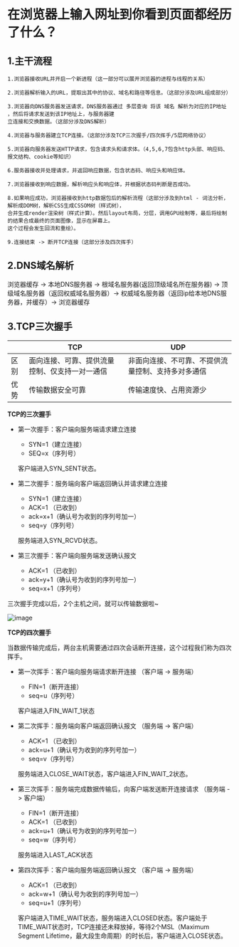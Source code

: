 # 在浏览器上输入网址到你看到页面都经历了什么？

## 1.主干流程
```
1.浏览器接收URL并开启一个新进程（这一部分可以展开浏览器的进程与线程的关系）

2.浏览器解析输入的URL，提取出其中的协议、域名和路径等信息。（这部分涉及URL组成部分）

3.浏览器向DNS服务器发送请求，DNS服务器通过 多层查询 将该 域名 解析为对应的IP地址 ，然后将请求发送到该IP地址上，与服务器建
立连接和交换数据。（这部分涉及DNS解析）

4.浏览器与服务器建立TCP连接。（这部分涉及TCP三次握手/四次挥手/5层网络协议）

5.浏览器向服务器发送HTTP请求，包含请求头和请求体。（4,5,6,7包含http头部、响应码、报文结构、cookie等知识）

6.服务器接收并处理请求，并返回响应数据，包含状态码、响应头和响应体。

7.浏览器接收到响应数据，解析响应头和响应体，并根据状态码判断是否成功。

8.如果响应成功，浏览器接收到http数据包后的解析流程（这部分涉及到html - 词法分析，解析成DOM树，解析CSS生成CSSOM树（样式树），
合并生成render渲染树（样式计算）。然后layout布局，分层，调用GPU绘制等，最后将绘制的结果合成最终的页面图像，显示在屏幕上。
这个过程会发生回流和重绘）。

9.连接结束 -> 断开TCP连接（这部分涉及四次挥手）
```

## 2.DNS域名解析

浏览器缓存 -> 本地DNS服务器 -> 根域名服务器(返回顶级域名所在服务器) -> 顶级域名服务器（返回权威域名服务器）-> 权威域名服务器（返回ip给本地DNS服务器，并缓存）-> 浏览器缓存

## 3.TCP三次握手

|       | TCP |  UDP | 
| ----------- | ----------- | ----------- |
| 区别   | 面向连接、可靠、提供流量控制、仅支持一对一通信       | 非面向连接、不可靠、不提供流量控制、支持多对多通信 |
| 优势   | 传输数据安全可靠        | 传输速度快、占用资源少|

**TCP的三次握手**

* 第一次握手：客户端向服务端请求建立连接
  * SYN=1（建立连接）
  * SEQ=x（序列号）
    
  客户端进入SYN_SENT状态。

* 第二次握手：服务端向客户端返回确认并请求建立连接
  * SYN=1（建立连接）
  * ACK=1 （已收到）
  * ack=x+1（确认号为收到的序列号加一）
  * seq=y（序列号）
      
  服务端进入SYN_RCVD状态。

* 第三次握手：客户端向服务端发送确认报文
  * ACK=1 （已收到）
  * ack=y+1（确认号为收到的序列号加一）
  * seq=x+1（序列号）

三次握手完成以后，2个主机之间，就可以传输数据啦~
  
![image](https://github.com/gsttkx/interview/assets/158159581/9d5b0dd6-15ac-4967-b7f9-a2111dc78864)


**TCP的四次握手**

当数据传输完成后，两台主机需要通过四次会话断开连接，这个过程我们称为四次挥手。

* 第一次挥手：客户端向服务端请求断开连接 （客户端 -> 服务端）
  * FIN=1（断开连接）
  * seq=u（序列号）

  客户端进入FIN_WAIT_1状态

* 第二次挥手：服务端向客户端返回确认报文 （服务端 -> 客户端）
  * ACK=1 （已收到）
  * ack=u+1（确认号为收到的序列号加一）
  * seq=v（序列号）
 
  服务端进入CLOSE_WAIT状态，客户端进入FIN_WAIT_2状态。
  
* 第三次挥手：服务端完成数据传输后，向客户端发送断开连接请求 （服务端 -> 客户端）
  * FIN=1（断开连接）
  * ACK=1 （已收到）
  * ack=u+1（确认号为收到的序列号加一）
  * seq=w（序列号）
 
  服务端进入LAST_ACK状态

* 第四次挥手：客户端向服务端返回确认报文 （客户端 -> 服务端）
  * ACK=1 （已收到）
  * ack=w+1（确认号为收到的序列号加一）
  * seq=u+1（序列号）
 
  客户端进入TIME_WAIT状态，服务端进入CLOSED状态。客户端处于TIME_WAIT状态时，TCP连接还未释放掉，等待2个MSL（Maximum Segment Lifetime，最大段生命周期）的时长后，客户端进入CLOSE状态。












